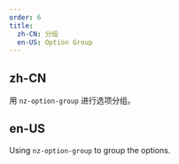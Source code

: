 ```yaml
---
order: 6
title:
  zh-CN: 分组
  en-US: Option Group
---
```


## zh-CN

用 `nz-option-group` 进行选项分组。

## en-US

Using `nz-option-group` to group the options.
